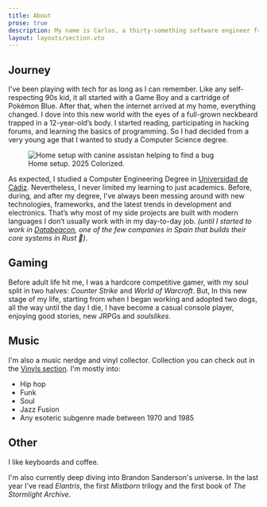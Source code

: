 ```yaml
---
title: About
prose: true
description: My name is Carlos, a thirty-something software engineer from southern Spain.
layout: layouts/section.vto
---
```


## Journey

I've been playing with tech for as long as I can remember. Like any self-respecting 90s kid, it all started with a Game Boy and a cartridge of Pokémon Blue. After that, when the internet arrived at my home, everything changed. I dove into this new world with the eyes of a full-grown neckbeard trapped in a 12-year-old’s body. I started reading, participating in hacking forums, and learning the basics of programming. So I had decided from a very young age that I wanted to study a Computer Science degree.

<figure class="ml-4 float-right">
  <img 
    src="/assets/img/assistant.webp" 
    alt="Home setup with canine assistan helping to find a bug" 
    class="max-w-2xs md:max-w-sm h-auto rounded-full shadow-md"
  >
  <figcaption class="text-center text-gray-500 mt-2 italic text-xs md:text-sm font-display">
    Home setup. 2025 Colorized.
  </figcaption>
</figure>

As expected, I studied a Computer Engineering Degree in [Universidad de Cádiz](https://esingenieria.uca.es/). Nevertheless, I never limited my learning to just academics. Before, during, and after my degree, I've always been messing around with new technologies, frameworks, and the latest trends in development and electronics. That’s why most of my side projects are built with modern languages I don’t usually work with in my day-to-day job. _(until I started to work in [Databeacon](https://databeacon.aero), one of the few companies in Spain that builds their core systems in Rust 🦀)_.

## Gaming

Before adult life hit me, I was a hardcore competitive gamer, with my soul split in two halves: _Counter Strike_ and _World of Warcraft_. But, In this new stage of my life, starting from when I began working and adopted two dogs, all the way until the day I die, I have become a casual console player, enjoying good stories, new JRPGs and _soulslikes_.

## Music

I'm also a music nerdge and vinyl collector. Collection you can check out in the [Vinyls section](/vinyl). I'm mostly into:

- Hip hop
- Funk
- Soul
- Jazz Fusion
- Any esoteric subgenre made between 1970 and 1985

## Other

I like keyboards and coffee.

I'm also currently deep diving into Brandon Sanderson's universe. In the last year I've read _Elantris_, the first _Mistborn_ trilogy and the first book of _The Stormlight Archive_.
